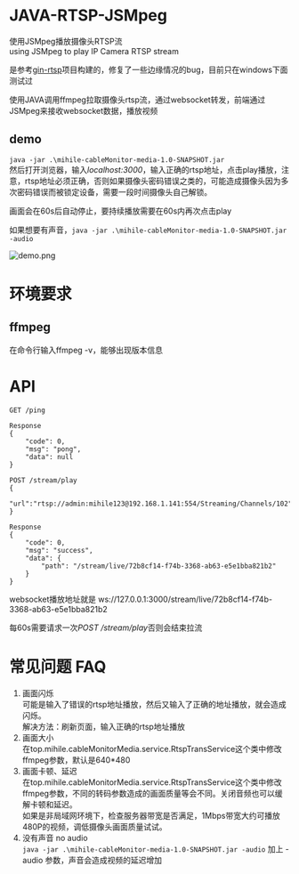 # JAVA-RTSP-JSMpeg
使用JSMpeg播放摄像头RTSP流     
using JSMpeg to play IP Camera RTSP stream

是参考[gin-rtsp](https://github.com/wanghaoxi3000/gin-rtsp)项目构建的，修复了一些边缘情况的bug，目前只在windows下面测试过

使用JAVA调用ffmpeg拉取摄像头rtsp流，通过websocket转发，前端通过JSMpeg来接收websocket数据，播放视频

## demo
```java -jar .\mihile-cableMonitor-media-1.0-SNAPSHOT.jar```  
然后打开浏览器，输入*localhost:3000*，输入正确的rtsp地址，点击play播放，注意，rtsp地址必须正确，否则如果摄像头密码错误之类的，可能造成摄像头因为多次密码错误而被锁定设备，需要一段时间摄像头自己解锁。

画面会在60s后自动停止，要持续播放需要在60s内再次点击play  

如果想要有声音，```java -jar .\mihile-cableMonitor-media-1.0-SNAPSHOT.jar -audio```  

![demo.png](demo.png)
# 环境要求
## ffmpeg
在命令行输入ffmpeg -v，能够出现版本信息

# API
```
GET /ping

Response
{
    "code": 0,
    "msg": "pong",
    "data": null
}
```

```
POST /stream/play
{
    "url":"rtsp://admin:mihile123@192.168.1.141:554/Streaming/Channels/102"
}

Response
{
    "code": 0,
    "msg": "success",
    "data": {
        "path": "/stream/live/72b8cf14-f74b-3368-ab63-e5e1bba821b2"
    }
}
```

websocket播放地址就是 ws://127.0.0.1:3000/stream/live/72b8cf14-f74b-3368-ab63-e5e1bba821b2

每60s需要请求一次*POST /stream/play*否则会结束拉流

# 常见问题 FAQ
1. 画面闪烁  
可能是输入了错误的rtsp地址播放，然后又输入了正确的地址播放，就会造成闪烁。  
解决方法：刷新页面，输入正确的rtsp地址播放  
2. 画面大小  
在top.mihile.cableMonitorMedia.service.RtspTransService这个类中修改ffmpeg参数，默认是640*480  
3. 画面卡顿、延迟  
在top.mihile.cableMonitorMedia.service.RtspTransService这个类中修改ffmpeg参数，不同的转码参数造成的画面质量等会不同。关闭音频也可以缓解卡顿和延迟。  
如果是非局域网环境下，检查服务器带宽是否满足，1Mbps带宽大约可播放480P的视频，调低摄像头画面质量试试。    
4. 没有声音 no audio  
    ```java -jar .\mihile-cableMonitor-media-1.0-SNAPSHOT.jar -audio```   加上 -audio 参数，声音会造成视频的延迟增加
